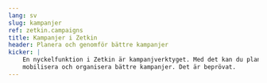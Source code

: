 ```yaml
---
lang: sv
slug: kampanjer
ref: zetkin.campaigns
title: Kampanjer i Zetkin
header: Planera och genomför bättre kampanjer
kicker: |
    En nyckelfunktion i Zetkin är kampanjverktyget. Med det kan du planera,
    mobilisera och organisera bättre kampanjer. Det är beprövat.
---
```

